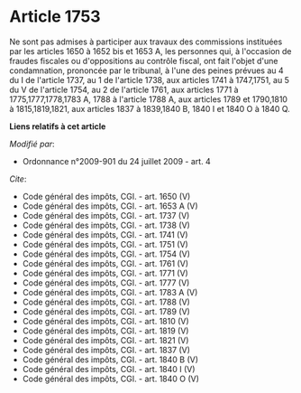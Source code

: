 # Article 1753

Ne sont pas admises à participer aux travaux des commissions instituées par les articles 1650 à 1652 bis et 1653 A, les
personnes qui, à l'occasion de fraudes fiscales ou d'oppositions au contrôle fiscal, ont fait l'objet d'une condamnation,
prononcée par le tribunal, à l'une des peines prévues au 4 du I de l'article 1737, au 1 de l'article 1738, aux articles 1741
à 1747,1751, au 5 du V de l'article 1754, au 2 de l'article 1761, aux articles 1771 à 1775,1777,1778,1783 A, 1788 à l'article
1788 A, aux articles 1789 et 1790,1810 à 1815,1819,1821, aux articles 1837 à 1839,1840 B, 1840 I et 1840 O à 1840 Q.

**Liens relatifs à cet article**

_Modifié par_:

  - Ordonnance n°2009-901 du 24 juillet 2009 - art. 4

_Cite_:

  - Code général des impôts, CGI. - art. 1650 (V)
  - Code général des impôts, CGI. - art. 1653 A (V)
  - Code général des impôts, CGI. - art. 1737 (V)
  - Code général des impôts, CGI. - art. 1738 (V)
  - Code général des impôts, CGI. - art. 1741 (V)
  - Code général des impôts, CGI. - art. 1751 (V)
  - Code général des impôts, CGI. - art. 1754 (V)
  - Code général des impôts, CGI. - art. 1761 (V)
  - Code général des impôts, CGI. - art. 1771 (V)
  - Code général des impôts, CGI. - art. 1777 (V)
  - Code général des impôts, CGI. - art. 1783 A (V)
  - Code général des impôts, CGI. - art. 1788 (V)
  - Code général des impôts, CGI. - art. 1789 (V)
  - Code général des impôts, CGI. - art. 1810 (V)
  - Code général des impôts, CGI. - art. 1819 (V)
  - Code général des impôts, CGI. - art. 1821 (V)
  - Code général des impôts, CGI. - art. 1837 (V)
  - Code général des impôts, CGI. - art. 1840 B (V)
  - Code général des impôts, CGI. - art. 1840 I (V)
  - Code général des impôts, CGI. - art. 1840 O (V)
